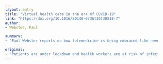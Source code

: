 ```yaml
---
layout: entry
title: "Virtual health care in the era of COVID-19"
link: "https://doi.org/10.1016/S0140-6736(20)30818-7"
author:
- Webster, Paul

summary:
- "Paul Webster reports on how telemedicine is being embraced like never before. ?? 2020 Elsevier Ltd. Published by ?? 22. All rights reserved. Webster: 'Telemedicine is becoming a way of embracing like never. before' He says. Health workers are at risk of infection. He says it's a 'telemedicine' that's being used like 'never before' Webster says he's not a doctor. The ? Webster is reporting on how health workers are under lockdown. Patients are being 'like never before'."

original:
- "Patients are under lockdown and health workers are at risk of infection. Paul Webster reports on how telemedicine is being embraced like never before. ?? 2020 Elsevier Ltd. Published by Elsevier Inc. All rights reserved."
---
```


